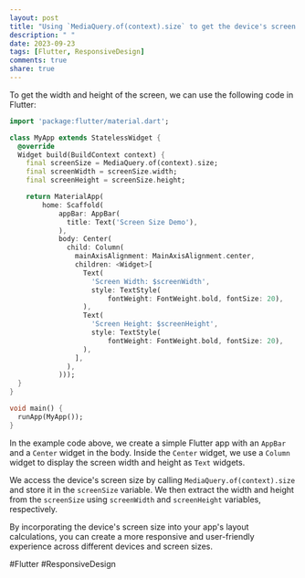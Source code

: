 ```yaml
---
layout: post
title: "Using `MediaQuery.of(context).size` to get the device's screen size"
description: " "
date: 2023-09-23
tags: [Flutter, ResponsiveDesign]
comments: true
share: true
---
```


To get the width and height of the screen, we can use the following code in Flutter:

```dart
import 'package:flutter/material.dart';

class MyApp extends StatelessWidget {
  @override
  Widget build(BuildContext context) {
    final screenSize = MediaQuery.of(context).size;
    final screenWidth = screenSize.width;
    final screenHeight = screenSize.height;

    return MaterialApp(
        home: Scaffold(
            appBar: AppBar(
              title: Text('Screen Size Demo'),
            ),
            body: Center(
              child: Column(
                mainAxisAlignment: MainAxisAlignment.center,
                children: <Widget>[
                  Text(
                    'Screen Width: $screenWidth',
                    style: TextStyle(
                        fontWeight: FontWeight.bold, fontSize: 20),
                  ),
                  Text(
                    'Screen Height: $screenHeight',
                    style: TextStyle(
                        fontWeight: FontWeight.bold, fontSize: 20),
                  ),
                ],
              ),
            )));
  }
}

void main() {
  runApp(MyApp());
}
```

In the example code above, we create a simple Flutter app with an `AppBar` and a `Center` widget in the body. Inside the `Center` widget, we use a `Column` widget to display the screen width and height as `Text` widgets.

We access the device's screen size by calling `MediaQuery.of(context).size` and store it in the `screenSize` variable. We then extract the width and height from the `screenSize` using `screenWidth` and `screenHeight` variables, respectively.

By incorporating the device's screen size into your app's layout calculations, you can create a more responsive and user-friendly experience across different devices and screen sizes.

#Flutter #ResponsiveDesign